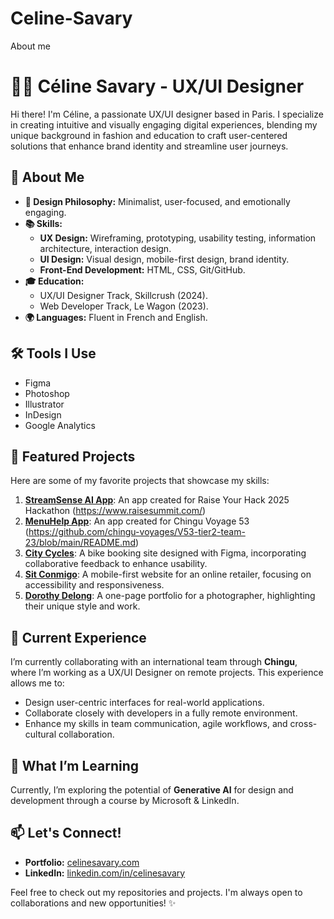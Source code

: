 # Celine-Savary
About me
# 👩‍💻 Céline Savary - UX/UI Designer  

Hi there! I'm Céline, a passionate UX/UI designer based in Paris. I specialize in creating intuitive and visually engaging digital experiences, blending my unique background in fashion and education to craft user-centered solutions that enhance brand identity and streamline user journeys.  

## 🌟 About Me  
- **🎨 Design Philosophy:** Minimalist, user-focused, and emotionally engaging.  
- **📚 Skills:**  
  - **UX Design:** Wireframing, prototyping, usability testing, information architecture, interaction design.  
  - **UI Design:** Visual design, mobile-first design, brand identity.  
  - **Front-End Development:** HTML, CSS, Git/GitHub.  
- **🎓 Education:**  
  - UX/UI Designer Track, Skillcrush (2024).  
  - Web Developer Track, Le Wagon (2023).  
- **🌍 Languages:** Fluent in French and English.  

## 🛠️ Tools I Use  
- Figma  
- Photoshop  
- Illustrator  
- InDesign  
- Google Analytics  

## 🚀 Featured Projects  
Here are some of my favorite projects that showcase my skills:  
1. [**StreamSense AI App**]([https://github.com/cmsavary/StreamSense-AI/tree/main]): An app created for Raise Your Hack 2025 Hackathon (https://www.raisesummit.com/)
2. [**MenuHelp App**](https://chingu-voyages.github.io/V53-tier2-team-23/): An app created for Chingu Voyage 53 (https://github.com/chingu-voyages/V53-tier2-team-23/blob/main/README.md)
3. [**City Cycles**](https://celinesavary.com/p/City-Cycles): A bike booking site designed with Figma, incorporating collaborative feedback to enhance usability.  
4. [**Sit Conmigo**](https://celinesavary.com/p/Sit-Conmigo): A mobile-first website for an online retailer, focusing on accessibility and responsiveness.  
5. [**Dorothy Delong**](https://celinesavary.com/p/Dorothy-Delong): A one-page portfolio for a photographer, highlighting their unique style and work.  

## 💼 Current Experience  
I’m currently collaborating with an international team through **Chingu**, where I’m working as a UX/UI Designer on remote projects. This experience allows me to:  
- Design user-centric interfaces for real-world applications.  
- Collaborate closely with developers in a fully remote environment.  
- Enhance my skills in team communication, agile workflows, and cross-cultural collaboration.  

## 🌟 What I’m Learning  
Currently, I’m exploring the potential of **Generative AI** for design and development through a course by Microsoft & LinkedIn.  

## 📫 Let's Connect!  
- **Portfolio:** [celinesavary.com](http://celinesavary.com)  
- **LinkedIn:** [linkedin.com/in/celinesavary](https://www.linkedin.com/in/celinesavary/)  

Feel free to check out my repositories and projects. I'm always open to collaborations and new opportunities! ✨  
